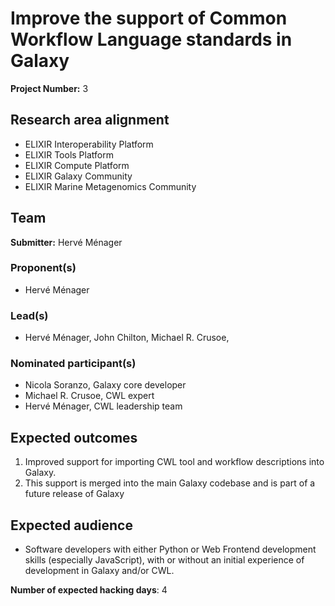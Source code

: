# Improve the support of Common Workflow Language standards in Galaxy

**Project Number:** 3

## Research area alignment

- ELIXIR Interoperability Platform
- ELIXIR Tools Platform
- ELIXIR Compute Platform
- ELIXIR Galaxy Community
- ELIXIR Marine Metagenomics Community

## Team

**Submitter:** Hervé Ménager

### Proponent(s)

- Hervé Ménager

### Lead(s)

- Hervé Ménager, John Chilton, Michael R. Crusoe,

### Nominated participant(s)

- Nicola Soranzo, Galaxy core developer
- Michael R. Crusoe, CWL expert
- Hervé Ménager, CWL leadership team

## Expected outcomes

 1) Improved support for importing CWL tool and workflow descriptions into Galaxy.
 2) This support is merged into the main Galaxy codebase and is part of a future release of Galaxy

## Expected audience

- Software developers with either Python or Web Frontend development skills (especially JavaScript), with or without an initial experience of development in Galaxy and/or CWL.

**Number of expected hacking days**: 4

